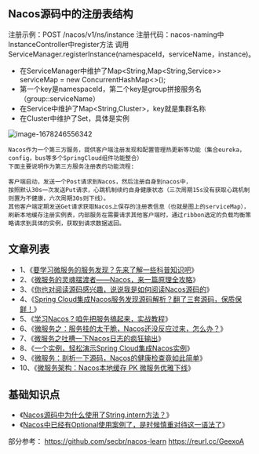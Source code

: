 ## Nacos源码中的注册表结构
注册示例：POST /nacos/v1/ns/instance
注册代码：nacos-naming中InstanceController中register方法
调用ServiceManager.registerInstance(namespaceId，serviceName，instance)。

* 在ServiceManager中维护了Map<String,Map<String,Service>> serviceMap = new ConcurrentHashMap<>();
* 第一个key是namespaceId，第二个key是group拼接服务名（group::serviceName）
* 在Service中维护了Map<String,Cluster>，key就是集群名称
* 在Cluster中维护了Set，具体是实例

![image-1678246556342](https://file.losey.top/blog/image-1678246556342.png)


	Nacos作为一个第三方服务，提供客户端注册发现和配置管理热更新等功能（集合eureka，config，bus等多个SpringCloud组件功能整合）
    下面主要说明作为第三方服务注册表的功能流程:
    
    客户端启动，发送一个Post请求到Nacos，然后注册自身到nacos中，
    按照默认30s一次发送Put请求，心跳机制续约自身健康状态（三次周期15s没有获取心跳机制则置为不健康，六次周期30s则下线）。
    其他客户端定期发送Get请求获取Nacos上保存的注册表信息（也就是图上的serviceMap），
    刷新本地缓存注册实例表，内部服务在需要请求其他客户端时，通过ribbon选定的负载均衡策略请求到具体的实例，获取到请求数据返回。



## 文章列表

- 1、《[要学习微服务的服务发现？先来了解一些科普知识吧](https://mp.weixin.qq.com/s/mZ-IVHDaJUOBykpBzVr5og)》
- 2、《[微服务的灵魂摆渡者——Nacos，来一篇原理全攻略](https://mp.weixin.qq.com/s/BIPdW34VKvp_Ced3nzUVvQ)》
- 3、《[你也对阅读源码感兴趣，说说我是如何阅读Nacos源码的](https://mp.weixin.qq.com/s/4pVWPRKGwy9MpEzGL4rgLA)》
- 4、《[Spring Cloud集成Nacos服务发现源码解析？翻了三套源码，保质保鲜！](https://mp.weixin.qq.com/s/JuzRf2E4AvdoQW4hrfJKVg)》
- 5、《[学习Nacos？咱先把服务搞起来，实战教程]( https://mp.weixin.qq.com/s/CflYusFuOy5QstWQFLdWwg)》
- 6、《[微服务之：服务挂的太干脆，Nacos还没反应过来，怎么办？](https://mp.weixin.qq.com/s/fDtcQD1EL-NgVV1BMiPx4g)》
- 7、《[微服务之吐槽一下Nacos日志的疯狂输出](https://mp.weixin.qq.com/s/SHd3SHlaH_uFyDFXSMWCiw)》
- 8、《[一个实例，轻松演示Spring Cloud集成Nacos实例](https://mp.weixin.qq.com/s/3EQ1M_Z5Lk5Pyaisg6qp-w)》
- 9、《[微服务：剖析一下源码，Nacos的健康检查竟如此简单](https://mp.weixin.qq.com/s/jcnQOXuyMvo-uhc2XeP01Q)》
- 10、《[微服务架构：Nacos本地缓存 PK 微服务优雅下线](https://mp.weixin.qq.com/s/Ge6gN1wCsGI0tRtzK_AuyQ)》


## 基础知识点

- 《[Nacos源码中为什么使用了String.intern方法？](https://mp.weixin.qq.com/s/jC3Gv3Fi0bo0d7rP5ngqpw)》
- 《[Nacos中已经有Optional使用案例了，是时候慎重对待这一语法了](https://mp.weixin.qq.com/s/ZjJX2muwDRKFdtYU5UeZPQ)》

部分参考：
https://github.com/secbr/nacos-learn
https://reurl.cc/GeexoA